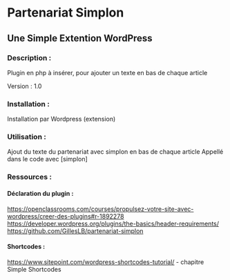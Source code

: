 # Partenariat Simplon
## Une Simple Extention WordPress

### Description :

Plugin en php à insérer, pour ajouter un texte en bas de chaque article

Version : 1.0

### Installation :

Installation par Wordpress (extension)

### Utilisation :

Ajout du texte du partenariat avec simplon en bas de chaque article
Appellé dans le code avec [simplon]

### Ressources :
#### Déclaration du plugin :
https://openclassrooms.com/courses/propulsez-votre-site-avec-wordpress/creer-des-plugins#r-1892278  
https://developer.wordpress.org/plugins/the-basics/header-requirements/
https://github.com/GillesLB/partenariat-simplon

#### Shortcodes :
https://www.sitepoint.com/wordpress-shortcodes-tutorial/ - chapitre Simple Shortcodes 
